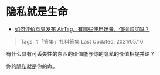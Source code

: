 # 隐私就是生命

- [如何评价苹果发布 AirTag，有哪些使用场景，值得购买吗？](https://www.zhihu.com/question/455709652/answer/1846808316)

>Tags: #「答集」社科答集
>Last Updated: 2021/05/16

有什么具有可丢失性的东西的价值能与你的隐私的价值相提并论？

你的隐私就是你的命。